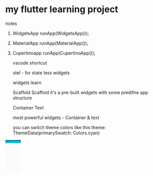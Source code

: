 # my flutter learning project

notes

1. WidgetsApp
   runApp(WidgetsApp());
2. MaterialApp
   runApp(MaterialApp());
3. Cupertinoapp
   runApp(CupertinoApp());

   vscode shortcut

   stel - for state less widgets

   widgets learn

   Scaffold
   Scaffold it's a pre-built widgets with some predifne app structure

   Container
   Text

   most powerful widgets - Container & text

   you can switch theme colors like this
   theme: ThemeData(primarySwatch: Colors.cyan)

<img src="screenshots/sc-1.jpg" height="100">
